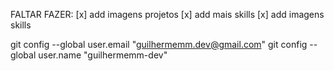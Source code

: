 FALTAR FAZER:
[x] add imagens projetos
[x] add mais skills
[x] add imagens skills

  git config --global user.email "guilhermemm.dev@gmail.com"
  git config --global user.name "guilhermemm-dev"
